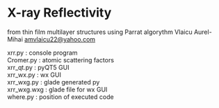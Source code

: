 # X-ray Reflectivity 
   from thin film multilayer structures
   using Parrat algorythm 
Vlaicu Aurel-Mihai amvlaicu22@yahoo.com 

xrr.py 	: console program \
Cromer.py 	: atomic scattering factors \
xrr_qt.py 	: pyQT5 GUI \
xrr_wx.py 	: wx GUI \
xrr_wxg.py	: glade generated py \
xrr_wxg.wxg 	: glade file for wx GUI \
where.py  	: position of executed code 
